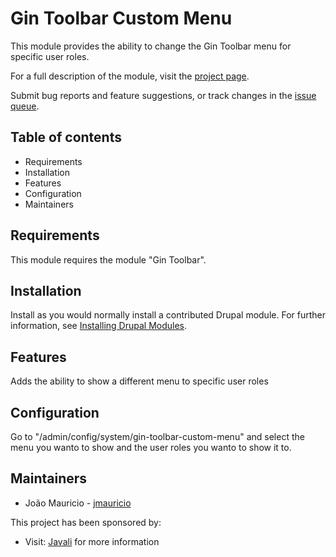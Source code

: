# Gin Toolbar Custom Menu

This module provides the ability to change the Gin Toolbar menu for specific
user roles.

For a full description of the module, visit the
[project page](https://www.drupal.org/project/gin_toolbar_custom_menu).

Submit bug reports and feature suggestions, or track changes in the
[issue queue](https://www.drupal.org/project/issues/gin_toolbar_custom_menu).


## Table of contents

- Requirements
- Installation
- Features
- Configuration
- Maintainers


## Requirements

This module requires the module "Gin Toolbar".


## Installation

Install as you would normally install a contributed Drupal module. For further
information, see
[Installing Drupal Modules](https://www.drupal.org/docs/extending-drupal/installing-drupal-modules).


## Features

Adds the ability to show a different menu to specific user roles


## Configuration

Go to "/admin/config/system/gin-toolbar-custom-menu" and select the menu you
wanto to show and the user roles you wanto to show it to.


## Maintainers

- João Mauricio - [jmauricio](https://www.drupal.org/u/jmauricio)

This project has been sponsored by:
- Visit: [Javali](https://www.javali.pt) for more information
